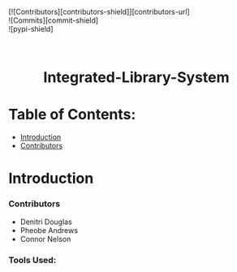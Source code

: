 <!-- PROJECT SHIELDS -->  
[![Contributors][contributors-shield]][contributors-url]  
![Commits][commit-shield]  
![pypi-shield]  

<br />  
<div align="center">  
    <h1 align="center">Integrated-Library-System 
</div>  
  
  
<!-- TABLE OF CONTENTS -->  
  
# Table of Contents:  
- [Introduction](#introduction)  
- [Contributors](#contributors)

  
# Introduction  

### Contributors  
- Denitri Douglas
- Pheobe Andrews
- Connor Nelson

### Tools Used:
